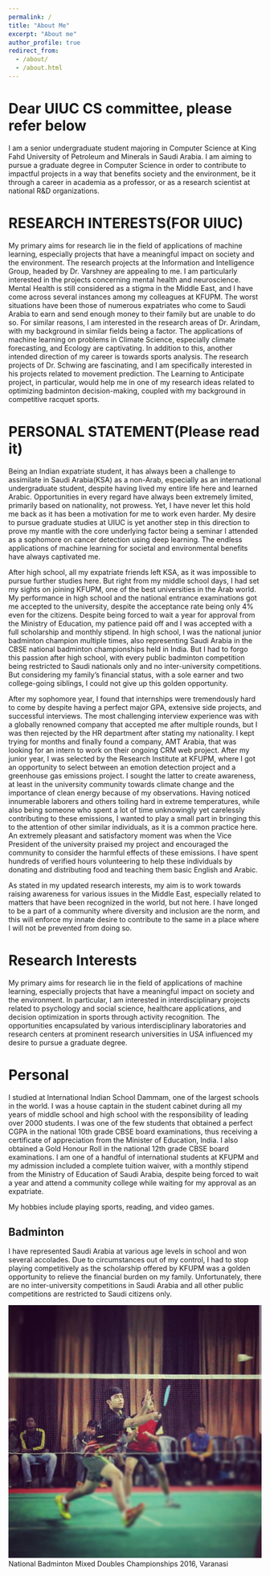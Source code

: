 ```yaml
---
permalink: /
title: "About Me"
excerpt: "About me"
author_profile: true
redirect_from: 
  - /about/
  - /about.html
---
```


**Dear UIUC CS committee, please refer below**
======
I am a senior undergraduate student majoring in Computer Science at King Fahd University of Petroleum and Minerals in Saudi Arabia. I am aiming to pursue a graduate degree in Computer Science in order to contribute to impactful projects in a way that benefits society and the environment, be it through a career in academia as a professor, or as a research scientist at national R&D organizations. 

RESEARCH INTERESTS(FOR UIUC)
======
My primary aims for research lie in the field of applications of machine learning, especially projects that have a meaningful impact on society and the environment. The research projects at the Information and Intelligence Group, headed by Dr. Varshney are appealing to me. I am particularly interested in the projects concerning mental health and neuroscience. Mental Health is still considered as a stigma in the Middle East, and I have come across several instances among my colleagues at KFUPM. The worst situations have been those of numerous expatriates who come to Saudi Arabia to earn and send enough money to their family but are unable to do so. For similar reasons, I am interested in the research areas of  Dr. Arindam, with my background in similar fields being a factor. The applications of machine learning on problems in Climate Science, especially climate forecasting, and Ecology are captivating. In addition to this, another intended direction of my career is towards sports analysis. The research projects of Dr. Schwing are fascinating, and I am specifically interested in his projects related to movement prediction. The Learning to Anticipate project, in particular, would help me in one of my research ideas related to optimizing badminton decision-making, coupled with my background in competitive racquet sports. 

PERSONAL STATEMENT(Please read it)
======

Being an Indian expatriate student, it has always been a challenge to assimilate in Saudi Arabia(KSA) as a non-Arab, especially as an international undergraduate student, despite having lived my entire life here and learned Arabic. Opportunities in every regard have always been extremely limited, primarily based on nationality, not prowess. Yet, I have never let this hold me back as it has been a motivation for me to work even harder. My desire to pursue graduate studies at UIUC is yet another step in this direction to prove my mantle with the core underlying factor being a seminar I attended as a sophomore on cancer detection using deep learning. The endless applications of machine learning for societal and environmental benefits have always captivated me. 

After high school, all my expatriate friends left KSA, as it was impossible to pursue further studies here. But right from my middle school days, I had set my sights on joining KFUPM, one of the best universities in the Arab world. My performance in high school and the national entrance examinations got me accepted to the university, despite the acceptance rate being only 4% even for the citizens. Despite being forced to wait a year for approval from the Ministry of Education, my patience paid off and I was accepted with a full scholarship and monthly stipend. In high school, I was the national junior badminton champion multiple times, also representing Saudi Arabia in the CBSE national badminton championships held in India. But I had to forgo this passion after high school, with every public badminton competition being restricted to Saudi nationals only and no inter-university competitions. But considering my family’s financial status, with a sole earner and two college-going siblings, I could not give up this golden opportunity. 

After my sophomore year, I found that internships were tremendously hard to come by despite having a perfect major GPA, extensive side projects, and successful interviews. The most challenging interview experience was with a globally renowned company that accepted me after multiple rounds, but I was then rejected by the HR department after stating my nationality. I kept trying for months and finally found a company, AMT Arabia, that was looking for an intern to work on their ongoing CRM web project. After my junior year, I was selected by the Research Institute at KFUPM, where I got an opportunity to select between an emotion detection project and a greenhouse gas emissions project. I sought the latter to create awareness, at least in the university community towards climate change and the importance of clean energy because of my observations. Having noticed innumerable laborers and others toiling hard in extreme temperatures, while also being someone who spent a lot of time unknowingly yet carelessly contributing to these emissions, I wanted to play a small part in bringing this to the attention of other similar individuals, as it is a common practice here. An extremely pleasant and satisfactory moment was when the Vice President of the university praised my project and encouraged the community to consider the harmful effects of these emissions. I have spent hundreds of verified hours volunteering to help these individuals by donating and distributing food and teaching them basic English and Arabic. 

As stated in my updated research interests, my aim is to work towards raising awareness for various issues in the Middle East, especially related to matters that have been recognized in the world, but not here. I have longed to be a part of a community where diversity and inclusion are the norm, and this will enforce my innate desire to contribute to the same in a place where I will not be prevented from doing so.


Research Interests
======
My primary aims for research lie in the field of applications of machine learning, especially projects that have a meaningful impact on society and the environment. In particular, I am interested in interdisciplinary projects related to psychology and social science, healthcare applications, and decision optimization in sports through activity recognition. The opportunities encapsulated by various interdisciplinary laboratories and research centers at prominent research universities in USA influenced my desire to pursue a graduate degree. 

Personal
======
I studied at International Indian School Dammam, one of the largest schools in the world. I was a house captain in the student cabinet during all my years of middle school and high school with the responsibility of leading over 2000 students. I was one of the few students that obtained a perfect CGPA in the national 10th grade CBSE board examinations, thus receiving a certificate of appreciation from the Minister of Education, India. I also obtained a Gold Honour Roll in the national 12th grade CBSE board examinations. I am one of a handful of international students at KFUPM and my admission included a complete tuition waiver, with a monthly stipend from the Ministry of Education of Saudi Arabia, despite being forced to wait a year and attend a community college while waiting for my approval as an expatriate.

My hobbies include playing sports, reading, and video games.


Badminton
------
I have represented Saudi Arabia at various age levels in school and won several accolades. Due to circumstances out of my control, I had to stop playing competitively as the scholarship offered by KFUPM was a golden opportunity to relieve the financial burden on my family. Unfortunately, there are no inter-university competitions in Saudi Arabia and all other public competitions are restricted to Saudi citizens only.

![National Badminton Mixed Doubles Championships 2016, Varanasi](/images/badminton.jpeg)
National Badminton Mixed Doubles Championships 2016, Varanasi

